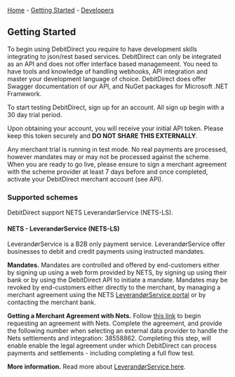 [Home](/) - [Getting Started](/getting-started) - [Developers](/developers)

## Getting Started

To begin using DebitDirect you require to have development skills integrating to json/rest based services. DebitDirect can only be integrated as an API and does not offer interface based managemeent. You need to have tools and knowledge of handling webhooks, API integration and master your development language of choice. DebitDirect does offer Swagger documentation of our API, and NuGet packages for Microsoft .NET Framework.

To start testing DebitDirect, sign up for an account. All sign up begin with a 30 day trial period.

Upon obtaining your account, you will receive your initial API token. Please keep this token securely and **DO NOT SHARE THIS EXTERNALLY**.

Any merchant trial is running in test mode. No real payments are processed, however mandates may or may not be processed against the scheme. When you are ready to go live, please ensure to sign a merchant agreement with the scheme provider at least 7 days before and once completed, activate your DebitDirect merchant account (see API).

### Supported schemes
DebitDirect support NETS LeverandørService (NETS-LS).

#### NETS - LeverandørService (NETS-LS)

LeverandørService is a B2B only payment service. LeverandørService offer businesses to debit and credit payments using instructed mandates. 

**Mandates.** Mandates are controlled and offered by end-customers either by signing up using a web form provided by NETS, by signing up using their bank or by using the DebitDirect API to initiate a mandate. Mandates may be revoked by end-customers either directly to the merchant, by managing a merchant agreement using the NETS [LeverandørService portal](https://leverandoerservice.nets.eu) or by contacting the merchant bank.

**Getting a Merchant Agreement with Nets.** Follow [this link](https://leverandoerservice.nets.eu/) to begin requesting an agreement with Nets. Complete the agreement, and provide the following number when selecting an external data provider to handle the Nets settlements and integration: 38558862. Completing this step, will enable enable the legal agreement under which DebitDirect can process payments and settlements - including completing a full flow test.

**More information.** Read more about [LeverandørService here](https://www.nets.eu/dk-da/l%C3%B8sninger/Fakturering%20og%20opkr%C3%A6vning/Leverand%C3%B8rservice).

